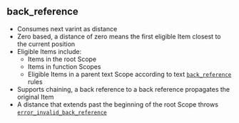 ## back_reference

- Consumes next varint as distance
- Zero based, a distance of zero means the first eligible Item closest to the current position
- Eligible Items include:
  - Items in the root Scope
  - Items in function Scopes
  - Eligible Items in a parent text Scope according to text [`back_reference`](../text.md) rules
- Supports chaining, a back reference to a back reference propagates the original Item
- A distance that extends past the beginning of the root Scope throws [`error_invalid_back_reference`](error_invalid_back_reference.md) 